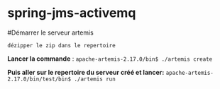 # spring-jms-activemq


#Démarrer le serveur artemis 

`dézipper le zip dans le repertoire`

**Lancer la commande** :
`apache-artemis-2.17.0/bin$ ./artemis create`

**Puis aller sur le repertoire du serveur créé et lancer:**
`apache-artemis-2.17.0/bin/test/bin$ ./artemis run`





